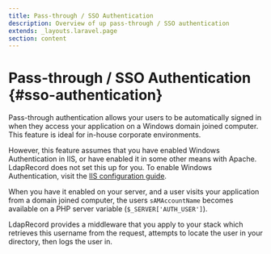 ```yaml
---
title: Pass-through / SSO Authentication
description: Overview of up pass-through / SSO authentication
extends: _layouts.laravel.page
section: content
---
```


# Pass-through / SSO Authentication {#sso-authentication}

Pass-through authentication allows your users to be automatically signed in when they access your
application on a Windows domain joined computer. This feature is ideal for in-house corporate
environments.

However, this feature assumes that you have enabled Windows Authentication in IIS, or have enabled
it in some other means with Apache. LdapRecord does not set this up for you. To enable Windows
Authentication, visit the [IIS configuration guide](https://www.iis.net/configreference/system.webserver/security/authentication/windowsauthentication/providers/add).

When you have it enabled on your server, and a user visits your application from a domain joined computer,
the users `sAMAccountName` becomes available on a PHP server variable (`$_SERVER['AUTH_USER']`).

LdapRecord provides a middleware that you apply to your stack which retrieves this username
from the request, attempts to locate the user in your directory, then logs the user in.
